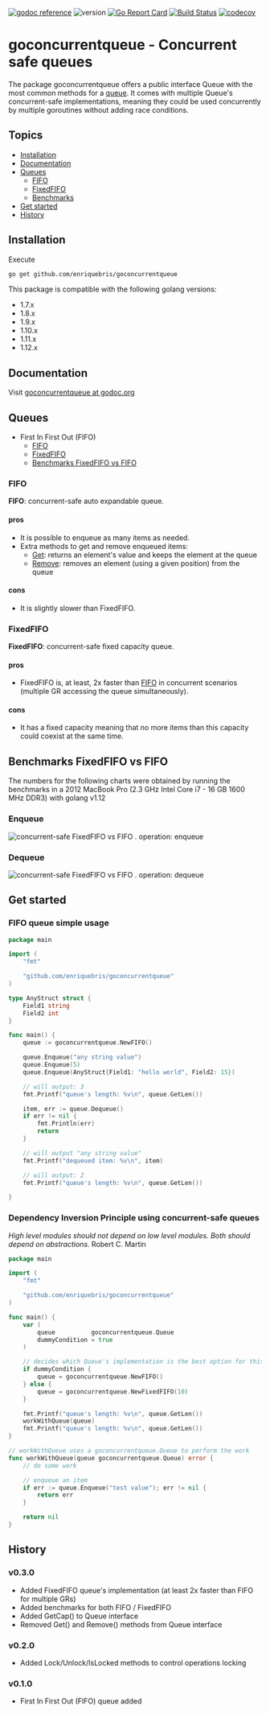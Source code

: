 [![godoc reference](https://img.shields.io/badge/godoc-reference-blue.svg)](https://godoc.org/github.com/enriquebris/goconcurrentqueue) ![version](https://img.shields.io/badge/version-v0.3.0-yellowgreen.svg?style=flat "goconcurrentqueue v0.3.0")  [![Go Report Card](https://goreportcard.com/badge/github.com/enriquebris/goconcurrentqueue)](https://goreportcard.com/report/github.com/enriquebris/goconcurrentqueue)  [![Build Status](https://api.travis-ci.org/enriquebris/goconcurrentqueue.svg?branch=master)](https://travis-ci.org/enriquebris/goconcurrentqueue) [![codecov](https://codecov.io/gh/enriquebris/goconcurrentqueue/branch/master/graph/badge.svg)](https://codecov.io/gh/enriquebris/goconcurrentqueue)

# goconcurrentqueue - Concurrent safe queues
The package goconcurrentqueue offers a public interface Queue with the most common methods for a [queue](https://en.wikipedia.org/wiki/Queue_(abstract_data_type)).
It comes with multiple Queue's concurrent-safe implementations, meaning they could be used concurrently by multiple goroutines without adding race conditions.

## Topics
 - [Installation](#installation)
 - [Documentation](#documentation)
 - [Queues](#queues)
    - [FIFO](#fifo)
    - [FixedFIFO](#fixedfifo)
    - [Benchmarks](#benchmarks-fixedfifo-vs-fifo)
 - [Get started](#get-started)
 - [History](#history)

## Installation

Execute
```bash
go get github.com/enriquebris/goconcurrentqueue
```

This package is compatible with the following golang versions:
 - 1.7.x
 - 1.8.x
 - 1.9.x
 - 1.10.x
 - 1.11.x
 - 1.12.x

## Documentation
Visit [goconcurrentqueue at godoc.org](https://godoc.org/github.com/enriquebris/goconcurrentqueue)

## Queues

- First In First Out (FIFO)
    - [FIFO](#fifo)
    - [FixedFIFO](#fixedfifo)
    - [Benchmarks FixedFIFO vs FIFO](#benchmarks-fixedfifo-vs-fifo)

### FIFO

**FIFO**: concurrent-safe auto expandable queue.

#### pros
 - It is possible to enqueue as many items as needed.
 - Extra methods to get and remove enqueued items:
     - [Get](https://godoc.org/github.com/enriquebris/goconcurrentqueue#FIFO.Get): returns an element's value and keeps the element at the queue
     - [Remove](https://godoc.org/github.com/enriquebris/goconcurrentqueue#FIFO.Get): removes an element (using a given position) from the queue

#### cons
 - It is slightly slower than FixedFIFO.

### FixedFIFO

**FixedFIFO**: concurrent-safe fixed capacity queue.

#### pros
 - FixedFIFO is, at least, 2x faster than [FIFO](#fifo) in concurrent scenarios (multiple GR accessing the queue simultaneously).

#### cons
 - It has a fixed capacity meaning that no more items than this capacity could coexist at the same time. 

## Benchmarks FixedFIFO vs FIFO

The numbers for the following charts were obtained by running the benchmarks in a 2012 MacBook Pro (2.3 GHz Intel Core i7 - 16 GB 1600 MHz DDR3) with golang v1.12 

### Enqueue

![concurrent-safe FixedFIFO vs FIFO . operation: enqueue](web/FixedFIFO-vs-FIFO-enqueue.png "concurrent-safe FixedFIFO vs FIFO . operation: enqueue")

### Dequeue

![concurrent-safe FixedFIFO vs FIFO . operation: dequeue](web/FixedFIFO-vs-FIFO-dequeue.png "concurrent-safe FixedFIFO vs FIFO . operation: dequeue")

## Get started

### FIFO queue simple usage

```go
package main

import (
	"fmt"

	"github.com/enriquebris/goconcurrentqueue"
)

type AnyStruct struct {
	Field1 string
	Field2 int
}

func main() {
	queue := goconcurrentqueue.NewFIFO()

	queue.Enqueue("any string value")
	queue.Enqueue(5)
	queue.Enqueue(AnyStruct{Field1: "hello world", Field2: 15})

	// will output: 3
	fmt.Printf("queue's length: %v\n", queue.GetLen())

	item, err := queue.Dequeue()
	if err != nil {
		fmt.Println(err)
		return
	}

	// will output "any string value"
	fmt.Printf("dequeued item: %v\n", item)

	// will output: 2
	fmt.Printf("queue's length: %v\n", queue.GetLen())

}
```

### Dependency Inversion Principle using concurrent-safe queues

*High level modules should not depend on low level modules. Both should depend on abstractions.* Robert C. Martin

```go
package main

import (
	"fmt"

	"github.com/enriquebris/goconcurrentqueue"
)

func main() {
	var (
		queue          goconcurrentqueue.Queue
		dummyCondition = true
	)

	// decides which Queue's implementation is the best option for this scenario
	if dummyCondition {
		queue = goconcurrentqueue.NewFIFO()
	} else {
		queue = goconcurrentqueue.NewFixedFIFO(10)
	}

	fmt.Printf("queue's length: %v\n", queue.GetLen())
	workWithQueue(queue)
	fmt.Printf("queue's length: %v\n", queue.GetLen())
}

// workWithQueue uses a goconcurrentqueue.Queue to perform the work
func workWithQueue(queue goconcurrentqueue.Queue) error {
	// do some work

	// enqueue an item
	if err := queue.Enqueue("test value"); err != nil {
		return err
	}

	return nil
}
```

## History

### v0.3.0

- Added FixedFIFO queue's implementation (at least 2x faster than FIFO for multiple GRs)
- Added benchmarks for both FIFO / FixedFIFO
- Added GetCap() to Queue interface
- Removed Get() and Remove() methods from Queue interface

### v0.2.0

- Added Lock/Unlock/IsLocked methods to control operations locking

### v0.1.0

- First In First Out (FIFO) queue added
